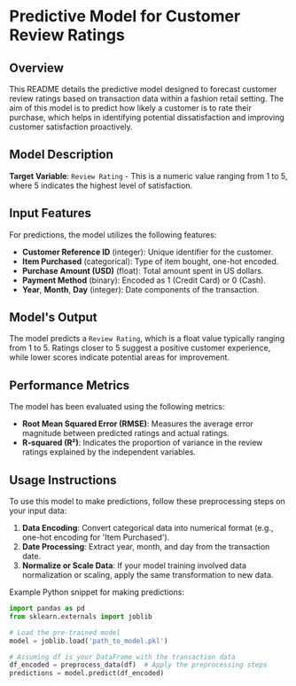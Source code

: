 # Predictive Model for Customer Review Ratings

## Overview
This README details the predictive model designed to forecast customer review ratings based on transaction data within a fashion retail setting. The aim of this model is to predict how likely a customer is to rate their purchase, which helps in identifying potential dissatisfaction and improving customer satisfaction proactively.

## Model Description
**Target Variable**: `Review Rating` - This is a numeric value ranging from 1 to 5, where 5 indicates the highest level of satisfaction.

## Input Features
For predictions, the model utilizes the following features:
- **Customer Reference ID** (integer): Unique identifier for the customer.
- **Item Purchased** (categorical): Type of item bought, one-hot encoded.
- **Purchase Amount (USD)** (float): Total amount spent in US dollars.
- **Payment Method** (binary): Encoded as 1 (Credit Card) or 0 (Cash).
- **Year**, **Month**, **Day** (integer): Date components of the transaction.

## Model's Output
The model predicts a `Review Rating`, which is a float value typically ranging from 1 to 5. Ratings closer to 5 suggest a positive customer experience, while lower scores indicate potential areas for improvement.

## Performance Metrics
The model has been evaluated using the following metrics:
- **Root Mean Squared Error (RMSE)**: Measures the average error magnitude between predicted ratings and actual ratings.
- **R-squared (R²)**: Indicates the proportion of variance in the review ratings explained by the independent variables.

## Usage Instructions
To use this model to make predictions, follow these preprocessing steps on your input data:
1. **Data Encoding**: Convert categorical data into numerical format (e.g., one-hot encoding for 'Item Purchased').
2. **Date Processing**: Extract year, month, and day from the transaction date.
3. **Normalize or Scale Data**: If your model training involved data normalization or scaling, apply the same transformation to new data.

Example Python snippet for making predictions:
```python
import pandas as pd
from sklearn.externals import joblib

# Load the pre-trained model
model = joblib.load('path_to_model.pkl')

# Assuming df is your DataFrame with the transaction data
df_encoded = preprocess_data(df)  # Apply the preprocessing steps
predictions = model.predict(df_encoded)
